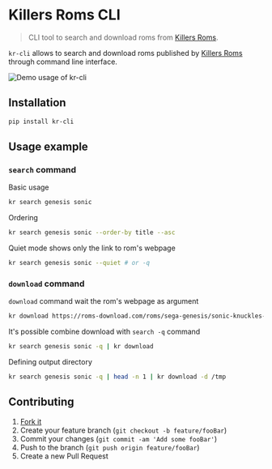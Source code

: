 # Killers Roms CLI
> CLI tool to search and download roms from [Killers Roms][kr-website].

`kr-cli` allows to search and download roms published by [Killers Roms][kr-website] through command line interface.

![Demo usage of kr-cli][demo-gif]

## Installation

```sh
pip install kr-cli
```

## Usage example

### `search` command

Basic usage
```sh
kr search genesis sonic
```

Ordering
```sh
kr search genesis sonic --order-by title --asc
```

Quiet mode shows only the link to rom's webpage
```sh
kr search genesis sonic --quiet # or -q
```

### `download` command

`download` command wait the rom's webpage as argument
```sh
kr download https://roms-download.com/roms/sega-genesis/sonic-knuckles-usa
```

It's possible combine download with `search -q` command
```sh
kr search genesis sonic -q | kr download
```

Defining output directory
```sh
kr search genesis sonic -q | head -n 1 | kr download -d /tmp
```

## Contributing

1. [Fork it][fork-it]
2. Create your feature branch (`git checkout -b feature/fooBar`)
3. Commit your changes (`git commit -am 'Add some fooBar'`)
4. Push to the branch (`git push origin feature/fooBar`)
5. Create a new Pull Request

[kr-website]: https://roms-download.com/
[demo-gif]: https://raw.githubusercontent.com/jonatasleon/kr-cli/main/demo.gif
[fork-it]: https://github.com/jonatasleon/kr-cli/fork
